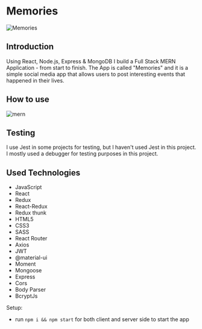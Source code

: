 # Memories

![Memories](https://i.ibb.co/Z8Y0CJv/Screenshot-2020-10-30-at-11-10-04.png)

## Introduction
Using React, Node.js, Express & MongoDB I build a Full Stack MERN Application - from start to finish. The App is called "Memories" and it is a simple social media app that allows users to post interesting events that happened in their lives.

## How to use 
![mern](https://user-images.githubusercontent.com/69512372/127738279-5dd1a59c-0cce-40cd-8bba-b90270d6d63a.gif)

## Testing
I use Jest in some projects for testing, but I haven't used Jest in this project. I mostly used a debugger for testing purposes in this project.

## Used Technologies

- JavaScript
- React 
- Redux
- React-Redux
- Redux thunk
- HTML5
- CSS3
- SASS
- React Router
- Axios
- JWT
- @material-ui
- Moment
- Mongoose
- Express
- Cors
- Body Parser
- BcryptJs 

Setup:
- run ```npm i && npm start``` for both client and server side to start the app
